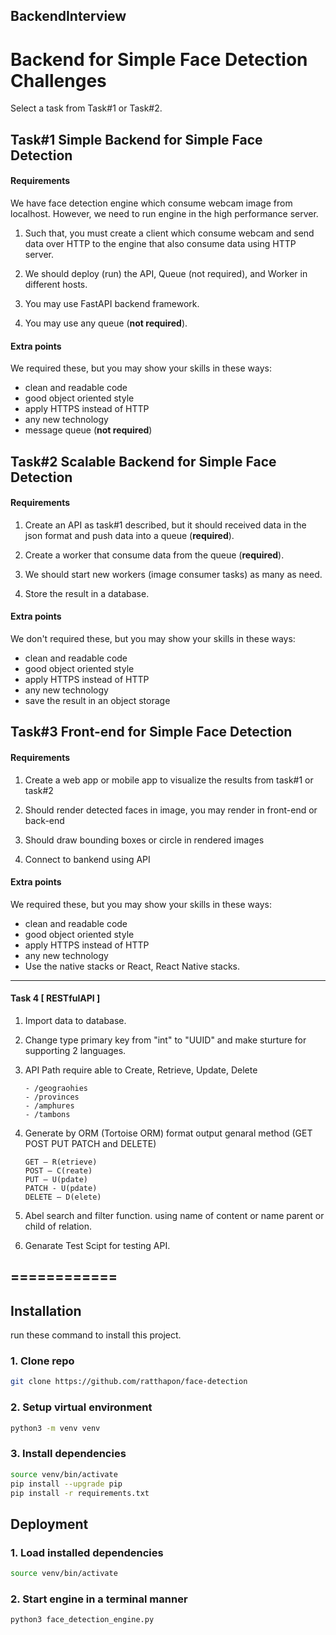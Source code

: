 ## BackendInterview

# Backend for Simple Face Detection Challenges

Select a task from Task#1 or Task#2. 

## Task#1 Simple Backend for Simple Face Detection

#### Requirements
We have face detection engine which consume webcam image from localhost.
However, we need to run engine in the high performance server. 

1. Such that, you must create a client which consume webcam and send data over HTTP to the engine that also consume data using HTTP server.

2. We should deploy (run) the API, Queue (not required), and Worker in different hosts.
   
3. You may use FastAPI backend framework.

4. You may use any queue (**not required**).

#### Extra points
We required these, but you may show your skills in these ways:
- clean and readable code
- good object oriented style
- apply HTTPS instead of HTTP
- any new technology
- message queue (**not required**)

## Task#2 Scalable Backend for Simple Face Detection

#### Requirements
1. Create an API as task#1 described, but it should received data in the json format and push data into a queue (**required**).

2. Create a worker that consume data from the queue (**required**).

3. We should start new workers (image consumer tasks) as many as need.

4. Store the result in a database.

#### Extra points
We don't required these, but you may show your skills in these ways:
- clean and readable code
- good object oriented style
- apply HTTPS instead of HTTP
- any new technology
- save the result in an object storage

## Task#3 Front-end for Simple Face Detection

#### Requirements
1. Create a web app or mobile app to visualize the results from task#1 or task#2

2. Should render detected faces in image, you may render in front-end or back-end

3. Should draw bounding boxes or circle in rendered images
   
4. Connect to bankend using API

#### Extra points
We required these, but you may show your skills in these ways:
- clean and readable code
- good object oriented style
- apply HTTPS instead of HTTP
- any new technology
- Use the native stacks or React, React Native stacks.

-----------------------
#### Task 4 [ RESTfulAPI ]
1. Import data to database.

2. Change type primary key from "int" to "UUID" and make sturture for supporting 2 languages.
3. API Path require able to Create, Retrieve, Update, Delete
   ```
   - /geograohies
   - /provinces
   - /amphures
   - /tambons
   ```

4. Generate by ORM (Tortoise ORM) format output genaral method (GET POST PUT PATCH and DELETE) 
    ```
    GET — R(etrieve) 
    POST — C(reate) 
    PUT — U(pdate) 
    PATCH - U(pdate)
    DELETE — D(elete) 
    ```  

5. Abel search and filter function. using name of content or name parent or child of relation.

6. Genarate Test Scipt for testing API.

## ============
## Installation
run these command to install this project.

### 1. Clone repo
```bash
git clone https://github.com/ratthapon/face-detection
```

### 2. Setup virtual environment
```bash
python3 -m venv venv
```

### 3. Install dependencies
```bash
source venv/bin/activate
pip install --upgrade pip
pip install -r requirements.txt
```

## Deployment


### 1. Load installed dependencies
```bash
source venv/bin/activate
```

### 2. Start engine in a terminal manner 
```bash
python3 face_detection_engine.py
```
